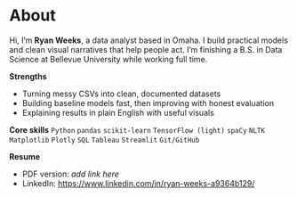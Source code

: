 # About
Hi, I’m **Ryan Weeks**, a data analyst based in Omaha. I build practical models and clean visual narratives that help people act. I’m finishing a B.S. in Data Science at Bellevue University while working full time.

**Strengths**
- Turning messy CSVs into clean, documented datasets
- Building baseline models fast, then improving with honest evaluation
- Explaining results in plain English with useful visuals

**Core skills**
`Python` `pandas` `scikit-learn` `TensorFlow (light)` `spaCy` `NLTK` `Matplotlib` `Plotly` `SQL` `Tableau` `Streamlit` `Git/GitHub`

**Resume**
- PDF version: _add link here_
- LinkedIn: https://www.linkedin.com/in/ryan-weeks-a9364b129/
